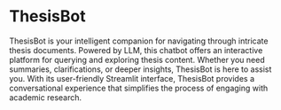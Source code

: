 # ThesisBot
ThesisBot is your intelligent companion for navigating through intricate thesis documents. Powered by LLM, this chatbot offers an interactive platform for querying and exploring thesis content. Whether you need summaries, clarifications, or deeper insights, ThesisBot is here to assist you. With its user-friendly Streamlit interface, ThesisBot provides a conversational experience that simplifies the process of engaging with academic research. 

